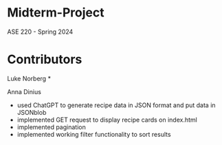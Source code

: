 # Midterm-Project
ASE 220 - Spring 2024

# Contributors

Luke Norberg
* 

Anna Dinius
* used ChatGPT to generate recipe data in JSON format and put data in JSONblob
* implemented GET request to display recipe cards on index.html
* implemented pagination
* implemented working filter functionality to sort results
